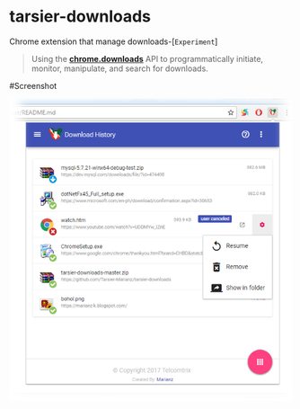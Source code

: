 # tarsier-downloads

Chrome extension that manage downloads-[`Experiment`]


>Using the [**chrome.downloads**](https://developer.chrome.com/extensions/downloads)  API to programmatically initiate, monitor, manipulate, and search for downloads. 


#Screenshot

![TarsierDownloads](/screenshots/downloads.png?raw=true "Main UI")
